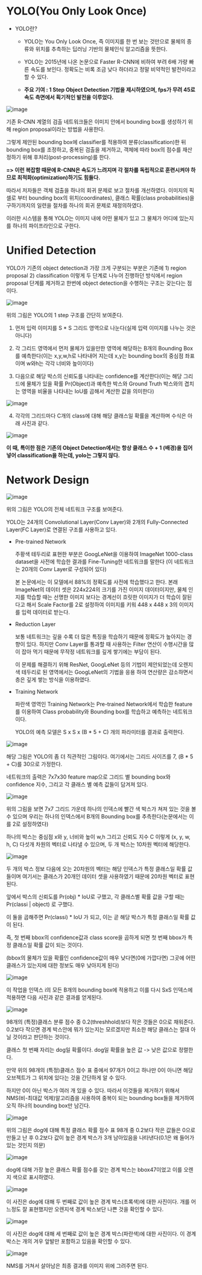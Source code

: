 # YOLO(You Only Look Once) #

- YOLO란?

  - YOLO는 You Only Look Once, 즉 이미지를 한 번 보는 것만으로 물체의 종류와 위치를 추측하는 딥러닝 기반의 물체인식 알고리즘을 뜻한다.

  - YOLO는 2015년에 나온 논문으로 Faster R-CNN에 비하여 부려 6배 가량 빠른 속도를 보인다. 정확도는 비록 조금 낮다 하더라고 정말 비약적인 발전이라고 할 수 있다.
  
  - **주요 기여 : 1 Step Object Detection 기법을 제시하였으며, fps가 무려 45로 속도 측면에서 획기적인 발전을 이루었다.**
  
 ![image](https://user-images.githubusercontent.com/66320010/107498757-8648f100-6bd7-11eb-893f-3743f809d67e.png)

  기존 R-CNN 계열의 검출 네트워크들은 이미지 안에서 bounding box를 생성하기 위해 region proposal이라는 방법을 사용한다.
  
  그렇게 제안된 bounding box에 classifier를 적용하여 분류(classification)한 뒤 bounding box를 조정하고, 중복된 검출을 제거하고, 객체에 따라 box의 점수를 재산정하기 위해 후처리(post-processing)를 한다.
  
  **=> 이런 복잡함 때문에 R-CNN은 속도가 느려지며 각 절차를 독립적으로 훈련시켜야 하므로 최적화(optimization)하기도 힘들다.**
  
  따라서 저자들은 객체 검출을 하나의 회귀 문제로 보고 절차를 개선하였다. 이미지의 픽셀로 부터 bounding box의 위치(coordinates), 클래스 확률(class probabilities)을 구하기까지의 일련을 절차를 하나의 회귀 문제로 재정의하였다.
  
  이러한 시스템을 통해 YOLO는 이미지 내에 어떤 물체가 있고 그 물체가 어디에 있는지를 하나의 파이프라인으로 구한다.
  
# Unified Detection #
  
YOLO가 기존의 object detection과 가장 크게 구분되는 부분은 기존에 1) region proposal 2) classification 이렇게 두 단계로 나누어 진행하던 방식에서 region proposal 단계를 제거하고 한번에 object detection을 수행하는 구조는 갖는다는 점이다.
  
![image](https://user-images.githubusercontent.com/66320010/107503026-cc548380-6bdc-11eb-9a18-e8c6af782c04.png)

위의 그림은 YOLO의 1 step 구조를 간단히 보여준다.

1) 먼저 입력 이미지를 S * S 그리드 영역으로 나눈다(실제 입력 이미지를 나누는 것은 아니다)

2) 각 그리드 영역에서 먼저 물체가 있을만한 영역에 해당하는 B개의 Bounding Box를 예측한다(이는 x,y,w,h로 나타내어 지는데 x,y는 bounding box의 중심점 좌표이며 w와h는 각각 너비와 높이이다)
  
3) 다음으로 해당 박스의 신뢰도를 나타내는 confidence를 계산한다(이는 해당 그리드에 물체가 있을 확률 Pr(Object)과 예측한 박스와 Ground Truth 박스와의 겹치는 영역을 비율을 나타내는 IoU를 곱해서 계산한 값을 의미한다)

![image](https://user-images.githubusercontent.com/66320010/107503730-a8457200-6bdd-11eb-9806-b06492e0c5cd.png)

4) 각각의 그리드마다 C개의 class에 대해 해당 클래스일 확률을 계산하며 수식은 아래 사진과 같다.

![image](https://user-images.githubusercontent.com/66320010/107503896-db880100-6bdd-11eb-8745-c656f8b0ffdc.png)

**이 때, 특이한 점은 기존의 Object Detection에서는 항상 클래스 수 + 1 (배경)을 집어넣어 classification을 하는데, yolo는 그렇지 않다.**
  
 # Network Design # 
 
 ![image](https://user-images.githubusercontent.com/66320010/107504335-77b20800-6bde-11eb-9c4c-345586f913bd.png)
 
 위의 그림은 YOLO의 전체 네트워크 구조를 보여준다. 
 
 YOLO는 24개의 Convolutional Layer(Conv Layer)와 2개의 Fully-Connected Layer(FC Layer)로 연결된 구조를 사용하고 있다.
  
  - Pre-trained Network
  
    주황색 테두리로 표현한 부분은 GoogLeNet을 이용하여 ImageNet 1000-class dataset을 사전에 학습한 결과를 Fine-Tuning한 네트워크를 말한다 (이 네트워크는 20개의 Conv Layer로 구성되어 있다)
  
    본 논문에서는 이 모델에서 88%의 정확도를 사전에 학습했다고 한다. 본래 ImageNet의 데이터 셋은 224x224의 크기를 가진 이미지 데이터이지만, 물체 인지를 학습할 때는 선명한 이미지 보다는 경계선이 흐릿한 이미지가 더 학습이 잘된다고 해서 Scale Factor를 2로 설정하여 이미지를 키워 448 x 448 x 3의 이미지를 입력 데이터로 받는다.
    
  - Reduction Layer
  
    보통 네트워크는 깊을 수록 더 많은 특징을 학습하기 때문에 정확도가 높아지는 경향이 있다. 하지만 Conv Layer를 통과할 때 사용하는 Filter 연산이 수행시간을 많이 잡아 먹기 때문에 무작정 네트워크를 깊게 쌓기에는 부담이 된다. 
  
    이 문제를 해결하기 위해 ResNet, GoogLeNet 등의 기법이 제안되었는데 오렌지 색 테두리로 된 영역에서는 GoogLeNet의 기법을 응용 하여 연산량은 감소하면서 층은 깊게 쌓는 방식을 이용하였다.
  
  - Training Network
  
    파란색 영역인 Training Network는 Pre-trained Network에서 학습한 feature를 이용하여 Class probability와 Bounding box를 학습하고 예측하는 네트워크이다.
    
    YOLO의 예측 모델은 S x S x (B * 5 + C) 개의 파라미터를 결과로 출력한다.
   
![image](https://user-images.githubusercontent.com/66320010/107505100-8f3dc080-6bdf-11eb-966a-90b4aeab733d.png)
 
해당 그림은 YOLO의 좀 더 직관적인 그림이다. 여기에서는 그리드 사이즈를 7, (B * 5 + C)를 30으로 가정한다.

네트워크의 출력은 7x7x30 feature map으로 그리드 별 bounding box와 confidence 지수, 그리고 각 클래스 별 예측 값들이 담겨져 있다.

![image](https://user-images.githubusercontent.com/66320010/107510059-c9f72700-6be6-11eb-830d-bd347b8e46bf.png)

 위의 그림을 보면 7x7 그리드 가운데 하나의 인덱스에 빨간 색 박스가 쳐져 있는 것을 볼 수 있으며 우리는 하나의 인덱스에서 B개의 Bounding box를 추측한다(논문에서는 이를 2로 설정하였다)
 
 하나의 박스는 중심점 x와 y, 너비와 높이 w,h 그리고 신뢰도 지수 C 이렇게 (x, y, w, h, C) 다섯개 차원의 벡터로 나타낼 수 있으며, 두 개 박스는 10차원 벡터에 해당한다.
  
![image](https://user-images.githubusercontent.com/66320010/107507432-e6916000-6be2-11eb-8ead-184e0133ddf7.png)

두 개의 박스 정보 다음에 오는 20차원의 벡터는 해당 인덱스가 특정 클래스일 확률 값들이며 여기서는 클래스가 20개인 데이터 셋을 사용하였기 때문에 20차원 벡터로 표현된다.

앞에서 박스의 신뢰도를 Pr(obj) * IoU로 구했고, 각 클래스별 확률 값을 구할 때는 Pr(classi | object) 로 구했다. 

이 둘을 곱해주면 Pr(classi) * IoU 가 되고, 이는 곧 해당 박스가 특정 클래스일 확률 값이 된다. 

즉, 첫 번째 bbox의 confidence값과 class score을 곱하게 되면 첫 번째 bbox가 특정 클래스일 확률 값이 되는 것이다.

(bbox의 물체가 있을 확률인 confidence값이 매우 낮다면(0에 가깝다면) 그곳에 어떤 클래스가 있는지에 대한 정보도 매우 낮아지게 된다)

![image](https://user-images.githubusercontent.com/66320010/107510452-50ac0400-6be7-11eb-9584-5cf95fd3fc78.png)

이 작업을 인덱스 i의 모든 B개의 bounding box에 적용하고 이를 다시 SxS 인덱스에 적용하면 다음 사진과 같은 결과를 얻게된다.

![image](https://user-images.githubusercontent.com/66320010/107510583-83ee9300-6be7-11eb-8de7-7872366c20bf.png)

98개의 (특정)클래스 분류 점수 중 0.2(threshhold)보다 작은 것들은 0으로 채워준다. 0.2보다 작으면 경계 박스안에 뭐가 있는지는 모르겠지만 최소한 해당 클래스는 절대 아닐 것이라고 판단하는 것이다.

클래스 첫 번째 자리는 dog일 확률이다. dog일 확률을 높은 값 -> 낮은 값으로 정렬한다.

만약 위의 98개의 (특정)클래스 점수 표 중에서 97개가 0이고 하나만 0이 아니면 해당 오브젝트가 그 위치에 있다는 것을 간단하게 알 수 있다.

하지만 0이 아닌 박스가 여러 개 있을 수 있다. 따라서 이것들을 제거하기 위해서 NMS(비-최대값 억제)알고리즘을 사용하여 중복이 되는 bounding box들을 제거하여 오직 하나의 bounding box만 남긴다.

![image](https://user-images.githubusercontent.com/66320010/107511968-85b95600-6be9-11eb-829f-6f7170f644a1.png)

위의 그림은 dog에 대해 특정 클래스 확률 점수 표 98개 중 0.2보다 작은 값들은 0으로 만들고 난 후 0.2보다 값이 높은 경계 박스가 3개 남아있음을 나타낸다(0.1은 왜 들어가 있는 것인지 의문)

![image](https://user-images.githubusercontent.com/66320010/107511515-edbb6c80-6be8-11eb-9e3c-48d3b605c088.png)

dog에 대해 가장 높은 클래스 확률 점수를 갖는 경계 박스는 bbox47이었고 이를 오렌지 색으로 표시하였다.

![image](https://user-images.githubusercontent.com/66320010/107512096-b3060400-6be9-11eb-94ac-f678d847e7a8.png)

이 사진은 dog에 대해 두 번째로 값이 높은 경계 박스(초록색)에 대한 사진이다. 개를 어느정도 잘 표현했지만 오렌지색 경계 박스보단 나쁜 것을 확인할 수 있다.

![image](https://user-images.githubusercontent.com/66320010/107512234-e183df00-6be9-11eb-900f-0059c13c5f89.png)

이 사진은 dog에 대해 세 번째로 값이 높은 경계 박스(파란색)에 대한 사진이다. 이 경계 박스는 개의 겨우 앞발만 포함하고 있음을 확인할 수 있다.


![image](https://user-images.githubusercontent.com/66320010/107509685-3aea0f00-6be6-11eb-93d9-23e7f8c83ad2.png)

NMS를 거쳐서 살아남은 최종 결과를 이미지 위에 그려주면 된다.










